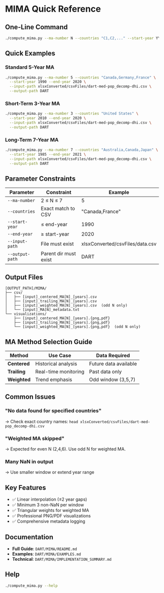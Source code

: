 # MIMA Quick Reference

## One-Line Command

```bash
./compute_mima.py --ma-number N --countries "C1,C2,..." --start-year YYYY --end-year YYYY --input-path FILE --output-path DIR
```

## Quick Examples

### Standard 5-Year MA
```bash
./compute_mima.py --ma-number 5 --countries "Canada,Germany,France" \
  --start-year 1990 --end-year 2020 \
  --input-path xlsxConverted/csvFiles/dart-med-pop_decomp-dhi.csv \
  --output-path DART
```

### Short-Term 3-Year MA
```bash
./compute_mima.py --ma-number 3 --countries "United States" \
  --start-year 2010 --end-year 2020 \
  --input-path xlsxConverted/csvFiles/dart-med-pop_decomp-dhi.csv \
  --output-path DART
```

### Long-Term 7-Year MA
```bash
./compute_mima.py --ma-number 7 --countries "Australia,Canada,Japan" \
  --start-year 1985 --end-year 2021 \
  --input-path xlsxConverted/csvFiles/dart-med-pop_decomp-dhi.csv \
  --output-path DART
```

## Parameter Constraints

| Parameter | Constraint | Example |
|-----------|------------|---------|
| `--ma-number` | 2 ≤ N ≤ 7 | 5 |
| `--countries` | Exact match to CSV | "Canada,France" |
| `--start-year` | ≤ end-year | 1990 |
| `--end-year` | ≥ start-year | 2020 |
| `--input-path` | File must exist | xlsxConverted/csvFiles/data.csv |
| `--output-path` | Parent dir must exist | DART |

## Output Files

```
[OUTPUT_PATH]/MIMA/
├── csv/
│   ├── [input]_centered_MA[N]_[years].csv
│   ├── [input]_trailing_MA[N]_[years].csv
│   ├── [input]_weighted_MA[N]_[years].csv  (odd N only)
│   └── [input]_MA[N]_metadata.txt
└── visualizations/
    ├── [input]_centered_MA[N]_[years].{png,pdf}
    ├── [input]_trailing_MA[N]_[years].{png,pdf}
    └── [input]_weighted_MA[N]_[years].{png,pdf}  (odd N only)
```

## MA Method Selection Guide

| Method | Use Case | Data Required |
|--------|----------|---------------|
| **Centered** | Historical analysis | Future data available |
| **Trailing** | Real-time monitoring | Past data only |
| **Weighted** | Trend emphasis | Odd window (3,5,7) |

## Common Issues

### "No data found for specified countries"
→ Check exact country names: `head xlsxConverted/csvFiles/dart-med-pop_decomp-dhi.csv`

### "Weighted MA skipped"
→ Expected for even N (2,4,6). Use odd N for weighted MA.

### Many NaN in output
→ Use smaller window or extend year range

## Key Features

- ✅ Linear interpolation (≤2 year gaps)
- ✅ Minimum 3 non-NaN per window
- ✅ Triangular weights for weighted MA
- ✅ Professional PNG/PDF visualizations
- ✅ Comprehensive metadata logging

## Documentation

- **Full Guide**: `DART/MIMA/README.md`
- **Examples**: `DART/MIMA/EXAMPLES.md`
- **Technical**: `DART/MIMA/IMPLEMENTATION_SUMMARY.md`

## Help

```bash
./compute_mima.py --help
```
